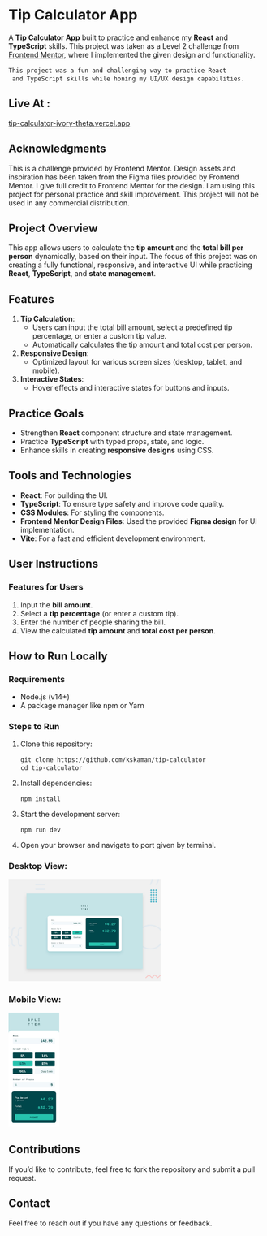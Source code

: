 ﻿# Tip Calculator App

A **Tip Calculator App** built to practice and enhance my **React** and **TypeScript** skills. This project was taken as a Level 2 challenge from [Frontend Mentor](https://www.frontendmentor.io), where I implemented the given design and functionality.

```
This project was a fun and challenging way to practice React
 and TypeScript skills while honing my UI/UX design capabilities.
```

## Live At :

[tip-calculator-ivory-theta.vercel.app](tip-calculator-ivory-theta.vercel.app)

## Acknowledgments

This is a challenge provided by Frontend Mentor. Design assets and inspiration has been taken from the Figma files provided by Frontend Mentor. I give full credit to Frontend Mentor for the design. I am using this project for personal practice and skill improvement. This project will not be used in any commercial distribution.

## Project Overview

This app allows users to calculate the **tip amount** and the **total bill per person** dynamically, based on their input. The focus of this project was on creating a fully functional, responsive, and interactive UI while practicing **React**, **TypeScript**, and **state management**.

## Features

1. **Tip Calculation**:
   - Users can input the total bill amount, select a predefined tip percentage, or enter a custom tip value.
   - Automatically calculates the tip amount and total cost per person.
2. **Responsive Design**:
   - Optimized layout for various screen sizes (desktop, tablet, and mobile).
3. **Interactive States**:
   - Hover effects and interactive states for buttons and inputs.

## Practice Goals

- Strengthen **React** component structure and state management.
- Practice **TypeScript** with typed props, state, and logic.
- Enhance skills in creating **responsive designs** using CSS.

## Tools and Technologies

- **React**: For building the UI.
- **TypeScript**: To ensure type safety and improve code quality.
- **CSS Modules**: For styling the components.
- **Frontend Mentor Design Files**: Used the provided **Figma design** for UI implementation.
- **Vite**: For a fast and efficient development environment.

## User Instructions

### Features for Users

1. Input the **bill amount**.
2. Select a **tip percentage** (or enter a custom tip).
3. Enter the number of people sharing the bill.
4. View the calculated **tip amount** and **total cost per person**.

## How to Run Locally

### Requirements

- Node.js (v14+)
- A package manager like npm or Yarn

### Steps to Run

1. Clone this repository:

   ```
   git clone https://github.com/kskaman/tip-calculator
   cd tip-calculator
   ```

2. Install dependencies:

   ```
   npm install
   ```

3. Start the development server:
   ```
   npm run dev
   ```
4. Open your browser and navigate to port given by terminal.

### Desktop View:

<img src="./desktop-preview.jpg" alt="Desktop View" width="300" height="200" />

### Mobile View:

<img src="./mobile-design.jpg" alt="Mobile View" width="100" height="225" />

## Contributions

If you’d like to contribute, feel free to fork the repository and submit a pull request.

## Contact

Feel free to reach out if you have any questions or feedback.
